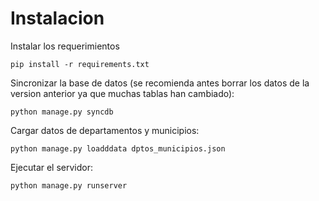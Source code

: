 Instalacion
===========

Instalar los requerimientos

    pip install -r requirements.txt

Sincronizar la base de datos (se recomienda antes borrar los datos de la version anterior ya que muchas tablas han cambiado):
    
    python manage.py syncdb
    
Cargar datos de departamentos y municipios:

    python manage.py loadddata dptos_municipios.json

Ejecutar el servidor:

    python manage.py runserver



